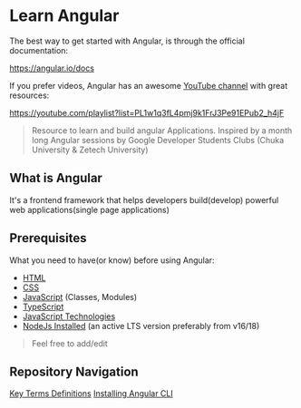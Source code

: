 # Learn Angular

The best way to get started with Angular, is through the official documentation:

https://angular.io/docs

If you prefer videos, Angular has an awesome [YouTube channel](https://youtube.com/playlist?list=PL1w1q3fL4pmj9k1FrJ3Pe91EPub2_h4jF) with great resources:

https://youtube.com/playlist?list=PL1w1q3fL4pmj9k1FrJ3Pe91EPub2_h4jF

>Resource to learn and build angular Applications. Inspired by a month long Angular sessions by Google Developer Students Clubs (Chuka University & Zetech University)

## What is Angular

It's a frontend framework that helps developers build(develop) powerful web applications(single page applications)

## Prerequisites

What you need to have(or know) before using Angular:

- [HTML](https://developer.mozilla.org/en-US/docs/Learn/HTML/Introduction_to_HTML)
- [CSS](https://developer.mozilla.org/en-US/docs/Learn/CSS/First_steps)
- [JavaScript](https://developer.mozilla.org/en-US/docs/Web/JavaScript/Language_overview) (Classes, Modules)
- [TypeScript](https://www.typescriptlang.org/)
- [JavaScript Technologies](https://developer.mozilla.org/en-US/docs/Web/JavaScript/JavaScript_technologies_overview)
- [NodeJs Installed](https://nodejs.org/) (an active LTS version preferably from v16/18)

>Feel free to add/edit

## Repository Navigation

[Key Terms Definitions](/Resources//Key-Terms-Definitions.md)
[Installing Angular CLI](/Resources/installing-angular-cli.md)

